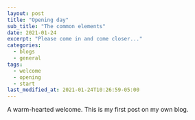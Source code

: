 ```yaml
---
layout: post
title: "Opening day"
sub_title: "The common elements"
date: 2021-01-24
excerpt: "Please come in and come closer..."
categories: 
  - blogs
  - general
tags:
  - welcome
  - opening
  - start
last_modified_at: 2021-01-24T10:26:59-05:00
---
```


A warm-hearted welcome. This is my first post on my own blog.
